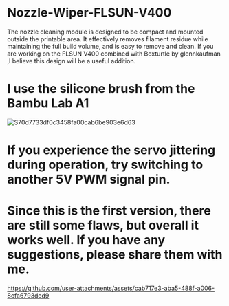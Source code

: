 # Nozzle-Wiper-FLSUN-V400
The nozzle cleaning module is designed to be compact and mounted outside the printable area. It effectively removes filament residue while maintaining the full build volume, and is easy to remove and clean.
If you are working on the FLSUN V400 combined with Boxturtle by glennkaufman
,I believe this design will be a useful addition.

# I use the silicone brush from the Bambu Lab A1
![S70d7733df0c3458fa00cab6be903e6d63](https://github.com/user-attachments/assets/5553a32e-ab44-49d1-b9df-2b99512bc3e6)

# If you experience the servo jittering during operation, try switching to another 5V PWM signal pin.

# Since this is the first version, there are still some flaws, but overall it works well. If you have any suggestions, please share them with me.

https://github.com/user-attachments/assets/cab717e3-aba5-488f-a006-8cfa6793ded9

